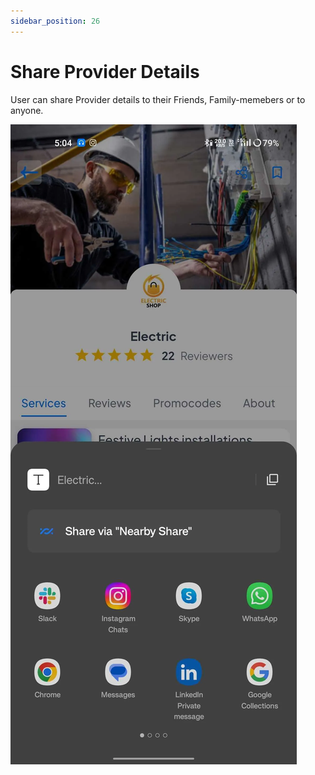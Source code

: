 ```yaml
---
sidebar_position: 26
---
```

# Share Provider Details

User can share Provider details to their Friends, Family-memebers or to anyone.

![Share Provider Details](../../static/img/adminPanel/app_share_provider.webp)
